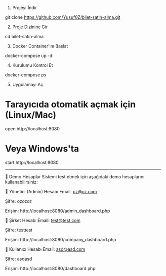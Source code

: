 1. Projeyi İndir
   
git clone https://github.com/Yusuf0Z/bilet-satin-alma.git

2. Proje Dizinine Gir
   
cd bilet-satin-alma

3. Docker Container'ını Başlat
   
docker-compose up -d

4. Kurulumu Kontrol Et
   
docker-compose ps

5. Uygulamayı Aç
# Tarayıcıda otomatik açmak için (Linux/Mac)
open http://localhost:8080

# Veya Windows'ta
start http://localhost:8080

------------------------------------------------------------------------------

🔐 Demo Hesaplar
Sistemi test etmek için aşağıdaki demo hesaplarını kullanabilirsiniz:

👑 Yönetici (Admin) Hesabı
Email: oz@oz.com

Şifre: ozozoz

Erişim: http://localhost:8080/admin_dashboard.php

🏢 Şirket Hesabı
Email: test@test.com

Şifre: testtest

Erişim: http://localhost:8080/company_dashboard.php

👤 Kullanıcı Hesabı
Email: asd@asd.com

Şifre: asdasd

Erişim: http://localhost:8080/dashboard.php
